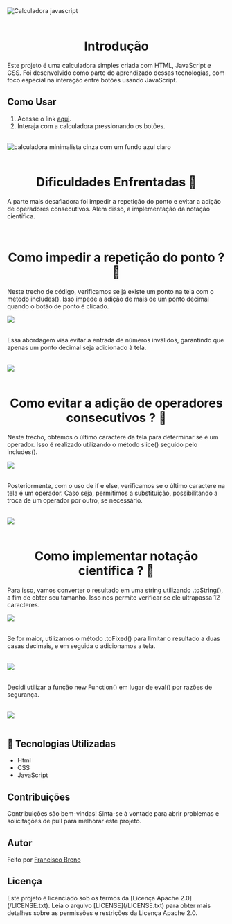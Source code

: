 <style>
    h1 {
      text-align: center;
    }

    img {
      display: block;
      margin: 0 auto;
    }
  </style>

<img src="./imagens/Calculadora-JavaScript-2.png" alt="Calculadora javascript"/>

<br>

<h1>Introdução</h1>

<p>Este projeto é uma calculadora simples criada com HTML, JavaScript e CSS. Foi desenvolvido como parte do aprendizado dessas tecnologias, com foco especial na interação entre botões usando JavaScript.
</p>

<h2>Como Usar</h2>

1. Acesse o link [aqui](https://brenolira01.github.io/Calculadora-Javascript/).
2. Interaja com a calculadora pressionando os botões.

<br>

<img id="img" src="./imagens/Calculadora-imagem-2.jpg" alt="calculadora minimalista cinza com um fundo azul claro" />

<br>

<h1>Dificuldades Enfrentadas 💪</h1>

<p>A parte mais desafiadora foi impedir a repetição do ponto e evitar a adição de operadores consecutivos. Além disso, a implementação da notação científica.
</p>

<br>

<h1>Como impedir a repetição do ponto ? 🤔</h1>

<p>Neste trecho de código, verificamos se já existe um ponto na tela com o método includes(). Isso impede a adição de mais de um ponto decimal quando o botão de ponto é clicado.
</p>

<img src="./imagens/readme/includes-ponto.png"/>

<br>
<p>Essa abordagem visa evitar a entrada de números inválidos, garantindo que apenas um ponto decimal seja adicionado à tela.
</p>
<br>

<img src="./imagens/readme/Escrever ponto.png"/>

<br>

<h1>Como evitar a adição de operadores consecutivos ? 🤔</h1>

<p>Neste trecho, obtemos o último caractere da tela para determinar se é um operador. Isso é realizado utilizando o método slice() seguido pelo includes().
</p>

<img src="./imagens/readme/slice-includes-operador.png"/>

<br>

<p>Posteriormente, com o uso de if e else, verificamos se o último caractere na tela é um operador. Caso seja, permitimos a substituição, possibilitando a troca de um operador por outro, se necessário.
</p>

<br>

<img src="./imagens/readme/Botão de operação.png"/>

<br>

<h1>Como implementar notação científica ? 🤔</h1>

<p>Para isso, vamos converter o resultado em uma string utilizando .toString(), a fim de obter seu tamanho. Isso nos permite verificar se ele ultrapassa 12 caracteres.
</p>

<img src="./imagens/readme/to.string.png"/>

<br>

<p>Se for maior, utilizamos o método .toFixed() para limitar o resultado a duas casas decimais, e em seguida o adicionamos a tela.
</p>

<br>

<img src="./imagens/readme/to.fixed.png"/>

<br>

<p>Decidi utilizar a função new Function() em lugar de eval() por razões de segurança.</p>

<br>

<img src="./imagens/readme/Função calcular.png"/>

<br>

<h2> 🧠 Tecnologias Utilizadas </h2>

<ul>
<li> Html </li>
<li> CSS </li>
<li> JavaScript </li>
</ul>

<h2> Contribuições </h2>

<p>Contribuições são bem-vindas! Sinta-se à vontade para abrir problemas e solicitações de pull para melhorar este projeto.
</p>

<h2> Autor </h2>

<p> Feito por <a href="https://br.linkedin.com/in/breno-lira-b1b0342a9?trk=people-guest_people_search-card" target='_blank'> Francisco Breno </a> </p>

<h2> Licença </h2>

<p>Este projeto é licenciado sob os termos da [Licença Apache 2.0](/LICENSE.txt).
Leia o arquivo [LICENSE](/LICENSE.txt) para obter mais detalhes sobre as permissões e restrições da Licença Apache 2.0.
</p>